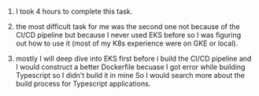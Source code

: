 1.  I took 4 hours to complete this task.

2.  the most difficult task for me was the second one not because of the CI/CD pipeline but because I never used EKS before so I was figuring out how to use it (most of my K8s experience were on GKE or local).

3.  mostly I will deep dive into EKS first before i build the CI/CD pipeline and I would construct a better Dockerfile becuase I got error while building Typescript so I didn't build it in mine So I would search more about the build process for Typescript applications.
